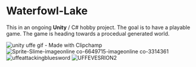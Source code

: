 # Waterfowl-Lake

This in an ongoing **Unity** / C# hobby project. The goal is to have a playable game. The game is heading towards a procedual generated world.

![unity uffe gif - Made with Clipchamp](https://github.com/ChviChvi/Waterfowl-Lake/assets/91070897/67ed38d5-92eb-469c-b15a-5673f9c479ba)
![Sprite-Slime-imageonline co-6649715-imageonline co-3314361](https://github.com/ChviChvi/Waterfowl-Lake/assets/91070897/537fb97c-a384-4736-838c-bf21dd8023f7)
![uffeattackingbluesword](https://github.com/ChviChvi/Waterfowl-Lake/assets/91070897/41c09949-0cff-4003-98d8-51c1eca3a398)
![UFFEVESRION2](https://github.com/ChviChvi/Waterfowl-Lake/assets/91070897/63c84ac6-ba6f-4a13-9f8e-5a8a10707df4)
